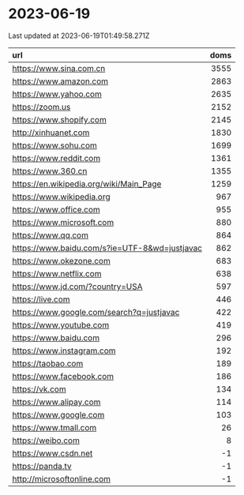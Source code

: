 # 2023-06-19

<!-- BEGIN -->
Last updated at 2023-06-19T01:49:58.271Z

url | doms
:- | -:
https://www.sina.com.cn | 3555
https://www.amazon.com | 2863
https://www.yahoo.com | 2635
https://zoom.us | 2152
https://www.shopify.com | 2145
http://xinhuanet.com | 1830
https://www.sohu.com | 1699
https://www.reddit.com | 1361
https://www.360.cn | 1355
https://en.wikipedia.org/wiki/Main_Page | 1259
https://www.wikipedia.org | 967
https://www.office.com | 955
https://www.microsoft.com | 880
https://www.qq.com | 864
https://www.baidu.com/s?ie=UTF-8&wd=justjavac | 862
https://www.okezone.com | 683
https://www.netflix.com | 638
https://www.jd.com/?country=USA | 597
https://live.com | 446
https://www.google.com/search?q=justjavac | 422
https://www.youtube.com | 419
https://www.baidu.com | 296
https://www.instagram.com | 192
https://taobao.com | 189
https://www.facebook.com | 186
https://vk.com | 134
https://www.alipay.com | 114
https://www.google.com | 103
https://www.tmall.com | 26
https://weibo.com | 8
https://www.csdn.net | -1
https://panda.tv | -1
http://microsoftonline.com | -1
<!-- END -->
